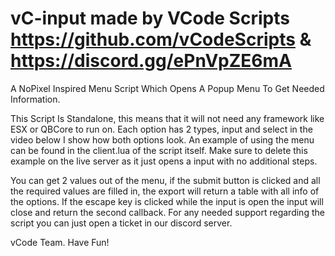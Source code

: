 # vC-input made by VCode Scripts https://github.com/vCodeScripts & https://discord.gg/ePnVpZE6mA
A NoPixel Inspired Menu Script Which Opens A Popup Menu To Get Needed Information.

This Script Is Standalone, this means that it will not need any framework like ESX or QBCore to run on. Each option has 2 types, input and select in the video below I show how both options look. An example of using the menu can be found in the client.lua of the script itself. Make sure to delete this example on the live server as it just opens a input with no additional steps. 

You can get 2 values out of the menu, if the submit button is clicked and all the required values are filled in, the export will return a table with all info of the options. If the escape key is clicked while the input is open the input will close and return the second callback. 
For any needed support regarding the script you can just open a ticket in our discord server.

vCode Team.
Have Fun!

